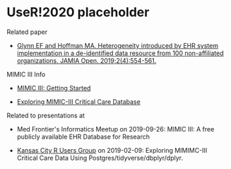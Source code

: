# UseR!2020 placeholder

Related paper

* [Glynn EF and Hoffman MA. Heterogeneity introduced by EHR system implementation in a de-identified data resource from 100 non-affiliated organizations. JAMIA Open. 2019;2(4):554-561.](https://www.ncbi.nlm.nih.gov/pubmed/32025653)

MIMIC III Info

* [MIMIC III: Getting Started](https://github.com/EarlGlynn/MIMIC-III-Getting-Started)

* [Exploring MIMIC-III Critical Care Database](https://github.com/EarlGlynn/MIMIC-III-Exploration)

Related to presentations at

* Med Frontier's Informatics Meetup on 2019-09-26:  MIMIC III: A free publicly available EHR Database for Research

* [Kansas City R Users Group](https://www.meetup.com/Kansas-City-R-Users-Group/) on 2019-02-09:  Exploring MIMIMC-III Critical Care Data Using Postgres/tidyverse/dbplyr/dplyr.

